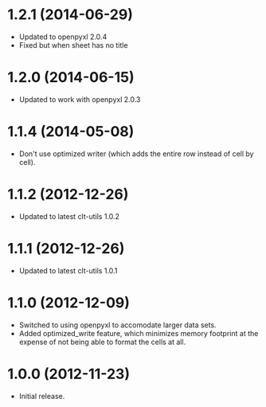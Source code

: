 1.2.1 (2014-06-29)
==================
* Updated to openpyxl 2.0.4
* Fixed but when sheet has no title

1.2.0 (2014-06-15)
==================
* Updated to work with openpyxl 2.0.3

1.1.4 (2014-05-08)
==================
* Don't use optimized writer (which adds the entire row instead of cell by
  cell).

1.1.2 (2012-12-26)
==================
* Updated to latest clt-utils 1.0.2

1.1.1 (2012-12-26)
==================
* Updated to latest clt-utils 1.0.1

1.1.0 (2012-12-09)
==================
* Switched to using openpyxl to accomodate larger data sets.
* Added optimized_write feature, which minimizes memory footprint at the
  expense of not being able to format the cells at all.

1.0.0 (2012-11-23)
==================
* Initial release.
